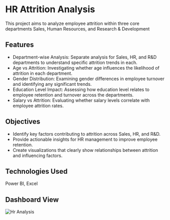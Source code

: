 # HR Attrition Analysis

  This project aims to analyze employee attrition within three core departments Sales, Human Resources, and Research & Development

## Features
 - Department-wise Analysis: Separate analysis for Sales, HR, and R&D departments to understand specific attrition trends in each.
 - Age vs Attrition: Investigating whether age influences the likelihood of attrition in each department.
 - Gender Distribution: Examining gender differences in employee turnover and identifying any significant trends.
 - Education Level Impact: Assessing how education level relates to employee retention and turnover across the departments.
 - Salary vs Attrition: Evaluating whether salary levels correlate with employee attrition rates.

## Objectives
 - Identify key factors contributing to attrition across Sales, HR, and R&D.
 - Provide actionable insights for HR management to improve employee retention.
 - Create visualizations that clearly show relationships between attrition and influencing factors.

## Technologies Used
  Power BI, Excel

## Dashboard View
![Hr Analysis](https://github.com/user-attachments/assets/0318d478-3313-4a7a-bfe6-72e48d483778)

  
